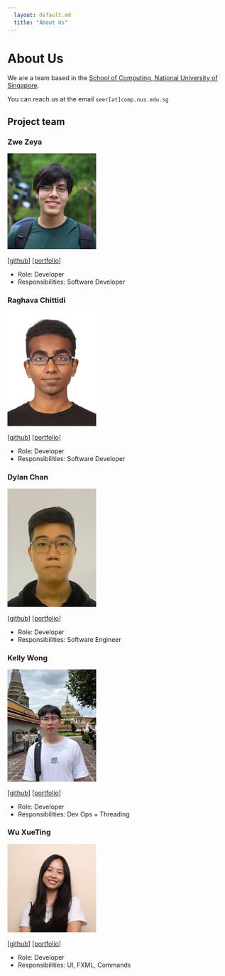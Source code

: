 ```yaml
---
  layout: default.md
  title: "About Us"
---
```


# About Us

We are a team based in the [School of Computing, National University of Singapore](http://www.comp.nus.edu.sg).

You can reach us at the email `seer[at]comp.nus.edu.sg`

## Project team

### Zwe Zeya

<img src="images/zwezeya.png" width="200px">

[[github](https://github.com/ZweZeya)]
[[portfolio](team/zwezeya.md)]

* Role: Developer
* Responsibilities: Software Developer

### Raghava Chittidi

<img src="images/raghava-chittidi.png" width="200px">


[[github](http://github.com/Raghava-Chittidi)]
[[portfolio](team/raghava-chittidi.md)]

* Role: Developer
* Responsibilities: Software Developer

### Dylan Chan

<img src="images/choaticman.png" width="200px">

[[github](http://github.com/choaticman)] [[portfolio](team/choaticman.md)]

* Role: Developer
* Responsibilities: Software Engineer

### Kelly Wong

<img src="images/woke02.png" width="200px">

[[github](http://github.com/woke02)]
[[portfolio](team/woke02.md)]

* Role: Developer
* Responsibilities: Dev Ops + Threading

### Wu XueTing

<img src="images/snowstopxt.png" width="200px">

[[github](http://github.com/snowstopxt)]
[[portfolio](team/xueting.md)]

* Role: Developer
* Responsibilities: UI, FXML, Commands
